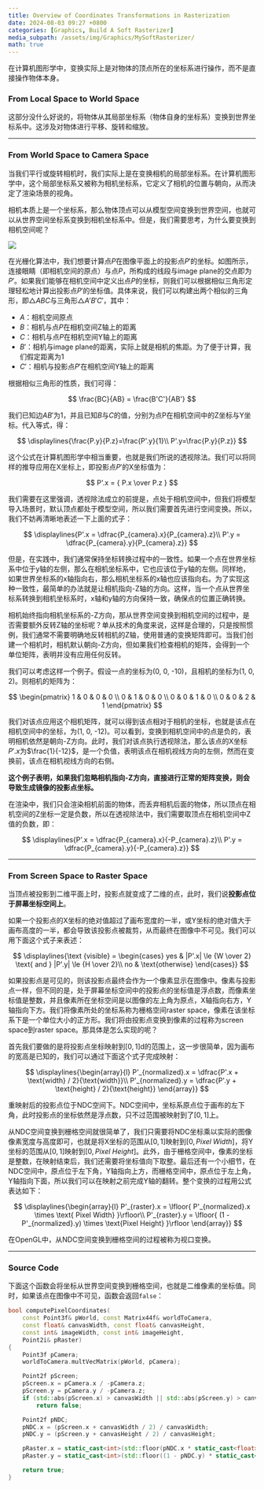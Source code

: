 ```yaml
---
title: Overview of Coordinates Transformations in Rasterization
date: 2024-08-03 09:27 +0800
categories: [Graphics, Build A Soft Rasterizer]
media_subpath: /assets/img/Graphics/MySoftRasterizer/
math: true
---
```


在计算机图形学中，变换实际上是对物体的顶点所在的坐标系进行操作，而不是直接操作物体本身。

### From  Local Space to World Space

这部分没什么好说的，将物体从其局部坐标系（物体自身的坐标系）变换到世界坐标系中。这涉及对物体进行平移、旋转和缩放。

---

### From World Space to Camera Space

当我们平行或旋转相机时，我们实际上是在变换相机的局部坐标系。在计算机图形学中，这个局部坐标系又被称为相机坐标系，它定义了相机的位置与朝向，从而决定了渲染场景的视角。

相机本质上是一个坐标系，那么物体顶点可以从模型空间变换到世界空间，也就可以从世界空间坐标系变换到相机坐标系中。但是，我们需要思考，为什么要变换到相机空间呢？

![](box-setup4.png)

在光栅化算法中，我们想要计算点$P$在图像平面上的投影点$P'$的坐标。如图所示，连接眼睛（即相机空间的原点）与点$P$，所构成的线段与image plane的交点即为$P'$。如果我们能够在相机空间中定义出点$P$的坐标，则我们可以根据相似三角形定理轻松地计算出投影点$P'$的坐标值。具体来说，我们可以构建出两个相似的三角形，即$\triangle ABC$与三角形$\triangle A'B'C'$，其中：

- $A$：相机空间原点
- $B$：相机与点$P$在相机空间Z轴上的距离
- $C$：相机与点$P$在相机空间Y轴上的距离
- $B'$：相机与image plane的距离，实际上就是相机的焦距。为了便于计算，我们假定距离为$1$
- $C'$：相机与投影点$P'$在相机空间Y轴上的距离

根据相似三角形的性质，我们可得：


$$
\frac{BC}{AB} = \frac{B'C'}{AB'}
$$


我们已知边$AB'$为$1$，并且已知$B$与$C$的值，分别为点P在相机空间中的Z坐标与Y坐标。代入等式，得：


$$
\displaylines{\frac{P.y}{P.z}=\frac{P'.y}{1}\\
P'.y=\frac{P.y}{P.z}}
$$


这个公式在计算机图形学中相当重要，也就是我们所说的透视除法。我们可以将同样的推导应用在X坐标上，即投影点$P'$的X坐标值为：


$$
P'.x = { P.x \over P.z }
$$


我们需要在这里强调，透视除法成立的前提是，点处于相机空间中，但我们将模型导入场景时，默认顶点都处于模型空间，所以我们需要首先进行空间变换。所以，我们不妨再清晰地表述一下上面的式子：


$$
\displaylines{P'.x = \dfrac{P_{camera}.x}{P_{camera}.z}\\
P'.y = \dfrac{P_{camera}.y}{P_{camera}.z}}
$$


但是，在实践中，我们通常保持坐标转换过程中的一致性。如果一个点在世界坐标系中位于y轴的左侧，那么在相机坐标系中，它也应该位于y轴的左侧。同样地，如果世界坐标系的x轴指向右，那么相机坐标系的x轴也应该指向右。为了实现这种一致性，最简单的办法就是让相机指向-Z轴的方向。这样，当一个点从世界坐标系转换到相机坐标系时，x轴和y轴的方向保持一致，确保点的位置正确转换。

相机始终指向相机坐标系的-Z方向，那从世界空间变换到相机空间的过程中，是否需要额外反转Z轴的坐标呢？单从技术的角度来说，这样是合理的，只是按照惯例，我们通常不需要明确地反转相机的Z轴，使用普通的变换矩阵即可。当我们创建一个相机时，相机默认朝向-Z方向，但如果我们检查相机的矩阵，会得到一个单位矩阵，表明并没有应用任何反转。

我们可以考虑这样一个例子。假设一点的坐标为(0, 0, -10)，且相机的坐标为(1, 0, 2)。则相机的矩阵为：


$$
\begin{pmatrix}
1 & 0 & 0 & 0 \\
0 & 1 & 0 & 0 \\
0 & 0 & 1 & 0 \\
0 & 0 & 2 & 1
\end{pmatrix}
$$


我们对该点应用这个相机矩阵，就可以得到该点相对于相机的坐标，也就是该点在相机空间中的坐标，为(1, 0, -12)。可以看到，变换到相机空间中的点是负的，表明相机依然是朝向-Z方向。此时，我们对该点执行透视除法，那么该点的X坐标$P'.x$为$\frac{1}{-12}$，是一个负值，表明该点在相机视线方向的左侧，然而在变换前，该点在相机视线方向的右侧。

**这个例子表明，如果我们忽略相机指向-Z方向，直接进行正常的矩阵变换，则会导致生成镜像的投影点坐标。**

在渲染中，我们只会渲染相机前面的物体，而丢弃相机后面的物体，所以顶点在相机空间的Z坐标一定是负数，所以在透视除法中，我们需要取顶点在相机空间中Z值的负数，即：


$$
\displaylines{P'.x = \dfrac{P_{camera}.x}{-P_{camera}.z}\\
P'.y = \dfrac{P_{camera}.y}{-P_{camera}.z}}
$$

---

### From Screen Space to Raster Space

当顶点被投影到二维平面上时，投影点就变成了二维的点，此时，我们说**投影点位于屏幕坐标空间上**。

如果一个投影点的X坐标的绝对值超过了画布宽度的一半，或Y坐标的绝对值大于画布高度的一半，都会导致该投影点被裁剪，从而最终在图像中不可见。我们可以用下面这个式子来表述：


$$
\displaylines{\text {visible} =
\begin{cases}
yes & |P'.x| \le {W \over 2} \text{ and } |P'.y| \le {H \over 2}\\
no & \text{otherwise}
\end{cases}}
$$


如果投影点是可见的，则该投影点最终会作为一个像素显示在图像中。像素与投影点一样，但不同的是，处于屏幕坐标空间中的投影点的坐标值是浮点数，而像素坐标值是整数，并且像素所在坐标空间是以图像的左上角为原点，X轴指向右方，Y轴指向下方。我们将像素所处的坐标系称为栅格空间raster space，像素在该坐标系下是一个单位大小的正方形。我们将由投影点变换到像素的过程称为screen space到raster space。那具体是怎么实现的呢？

首先我们要做的是将投影点坐标映射到$[0, 1]$d的范围上，这一步很简单，因为画布的宽高是已知的，我们可以通过下面这个式子完成映射：


$$
\displaylines{\begin{array}{l}
P'_{normalized}.x = \dfrac{P'.x + \text{width} / 2}{\text{width}}\\
P'_{normalized}.y = \dfrac{P'.y + \text{height} / 2}{\text{height}}
\end{array}}
$$


重映射后的投影点位于NDC空间下。NDC空间中，坐标系原点位于画布的左下角，此时投影点的坐标依然是浮点数，只不过范围被映射到了$[0, 1]$上。

从NDC空间变换到栅格空间就很简单了，我们只需要将NDC坐标乘以实际的图像像素宽度与高度即可，也就是将X坐标的范围从$[0, 1]$映射到$[0, Pixel\;Width]$，将Y坐标的范围从$[0, 1]$映射到$[0, Pixel\:Height]$。此外，由于栅格空间中，像素的坐标是整数，在映射结束后，我们还需要将坐标值向下取整。最后还有一个小细节，在NDC空间中，原点位于左下角，Y轴指向上方，而栅格空间中，原点位于左上角，Y轴指向下面，所以我们可以在映射之前完成Y轴的翻转。整个变换的过程用公式表达如下：


$$
\displaylines{\begin{array}{l}
P'_{raster}.x = \lfloor{ P'_{normalized}.x \times \text{ Pixel Width} }\rfloor\\
P'_{raster}.y = \lfloor{ (1 - P'_{normalized}.y) \times \text{Pixel Height} }\rfloor
\end{array}}
$$


在OpenGL中，从NDC空间变换到栅格空间的过程被称为视口变换。

---

### Source Code

下面这个函数会将坐标从世界空间变换到栅格空间，也就是二维像素的坐标值。同时，如果该点在图像中不可见，函数会返回`false`：

```c++
bool computePixelCoordinates(
    const Point3f& pWorld, const Matrix44f& worldToCamera,
    const float& canvasWidth, const float& canvasHeight,
    const int& imageWidth, const int& imageHeight,
    Point2i& pRaster)
{
    Point3f pCamera;
    worldToCamera.multVecMatrix(pWorld, pCamera);

    Point2f pScreen;
    pScreen.x = pCamera.x / -pCamera.z;
    pScreen.y = pCamera.y / -pCamera.z;
    if (std::abs(pScreen.x) > canvasWidth || std::abs(pScreen.y) > canvasHeight)
        return false;

    Point2f pNDC;
    pNDC.x = (pScreen.x + canvasWidth / 2) / canvasWidth;
    pNDC.y = (pScreen.y + canvasHeight / 2) / canvasHeight;

    pRaster.x = static_cast<int>(std::floor(pNDC.x * static_cast<float>(imageWidth)));
    pRaster.y = static_cast<int>(std::floor((1 - pNDC.y) * static_cast<float>(imageHeight)));

    return true;
}
```

